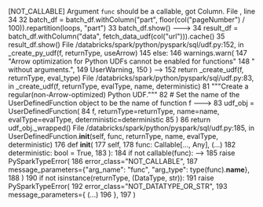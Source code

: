 [NOT_CALLABLE] Argument `func` should be a callable, got Column.
File <command-1723439101937786>, line 34
     32 batch_df = batch_df.withColumn("part", floor(col("pageNumber") / 100)).repartition(loops, "part")
     33 batch_df.show()
---> 34 result_df = batch_df.withColumn("data", fetch_data_udf(col("url"))).cache()
     35 result_df.show()
File /databricks/spark/python/pyspark/sql/udf.py:152, in _create_py_udf(f, returnType, useArrow)
    145     else:
    146         warnings.warn(
    147             "Arrow optimization for Python UDFs cannot be enabled for functions"
    148             " without arguments.",
    149             UserWarning,
    150         )
--> 152 return _create_udf(f, returnType, eval_type)
File /databricks/spark/python/pyspark/sql/udf.py:83, in _create_udf(f, returnType, evalType, name, deterministic)
     81 """Create a regular(non-Arrow-optimized) Python UDF."""
     82 # Set the name of the UserDefinedFunction object to be the name of function f
---> 83 udf_obj = UserDefinedFunction(
     84     f, returnType=returnType, name=name, evalType=evalType, deterministic=deterministic
     85 )
     86 return udf_obj._wrapped()
File /databricks/spark/python/pyspark/sql/udf.py:185, in UserDefinedFunction.__init__(self, func, returnType, name, evalType, deterministic)
    176 def __init__(
    177     self,
    178     func: Callable[..., Any],
   (...)
    182     deterministic: bool = True,
    183 ):
    184     if not callable(func):
--> 185         raise PySparkTypeError(
    186             error_class="NOT_CALLABLE",
    187             message_parameters={"arg_name": "func", "arg_type": type(func).__name__},
    188         )
    190     if not isinstance(returnType, (DataType, str)):
    191         raise PySparkTypeError(
    192             error_class="NOT_DATATYPE_OR_STR",
    193             message_parameters={
   (...)
    196             },
    197         )
